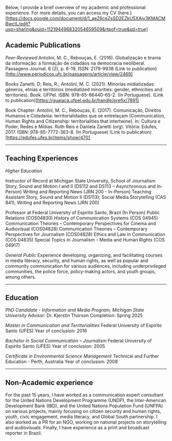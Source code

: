 Below, I provide a brief overview of my academic and professional experience.
For more details, you can access my CV (here.)[https://docs.google.com/document/d/1_aeZ6ceZsSD2EZkU5XAiy3KMACMBwctL/edit?usp=sharing&ouid=112194496832054659509&rtpof=true&sd=true]


## Academic Publications

*Peer-Reviewed*
Antolini, M. C., Rebouças, E. (2016). Globalização e tirania da informação: a formação de cidadãos na democracia neoliberal. Passagens Journal. 6 (2), p. 6-19. ISSN: 2179-9938 (Link to publication)[http://www.periodicos.ufc.br/passagens/article/view/2469]

Books
Zanetti, D; Reis, R.; Antolini, M. C. (2021). Minorias midiatizadas: gêneros, etnias e territórios (mediatized minorities: gender, ethnicities and territories). Book. UFPel. ISBN: 978-65-86440-65-2. (In Portuguese). (Link to publication)[https://guaiaca.ufpel.edu.br/handle/prefix/7891]

Book Chapter: Antolini, M. C., Rebouças, E. (2017). Comunicação, Direitos Humanos e Cidadania: territorialidades que se entrelaçam (Communication, Human Rights and Citizenship: territorialities that intertwine). In: Cultura e Poder, Redes e Mídias. Ruth Reis e Daniela Zanetti (org). Vitória: Edufes, 2017. ISBN: 978-85-7772-363-8. (In Portuguese) (Link to publication)[https://edufes.ufes.br/items/show/470]

---

## Teaching Experiences

*Higher Education*

Instructor of Record at Michigan State University, School of Journalism
Story, Sound and Motion I and II (DS112 and DS113 – Asynchronous and In-Person)
Writing and Reporting News (JRN 200 - In-Person)
Teaching Assistant
Story, Sound and Motion II (DS113); Social Media Storytelling (CAS 841); Writing and Reporting News (JRN 200)

Professor at Federal University of Espirito Santo, Brazil (In Person)
Public Relations (COS04830)
History of Communication Systems (COS 04945)
Communication Theories – Contemporary Perspectives for Cinema and Audiovisual (COS04828)
Communication Theories – Contemporary Perspectives for Journalism (COS04828)
Ethics and Law in Communication (COS 04835)
Special Topics in Journalism - Media and Human Rights (COS 04917)

*General Public*
Experience developing, organizing, and facilitating courses in media literacy, security, and human rights, as well as popular and community communication for various audiences, including underprivileged communities, the police force, policy-making actors, and youth groups, among others.

---

## Education

*PhD Candidate - Information and Media Program, Michigan State University*
Advisor: Dr. Kjerstin Thorson
Completion: Spring 2025

*Master in Communication and Territorialities*
Federal University of Espirito Santo (UFES)
Year of conclusion: 2016

*Bachelor in Social Communication – Journalism*
Federal University of Espirito Santo (UFES)
Year of conclusion: 2005

*Certificate in Environmental Science Management*
Technical and Further Education - Perth, Australia
Year of conclusion: 2008

---

## Non-Academic experience
For the past 15 years, I have worked as a communication expert consultant for the United Nations Development Programme (UNDP), the Inter-American Development Bank (IBD), and the United Nations Population Fund (UNFPA) on various projects, mainly focusing on citizen security and human rights, youth, civic engagement, media literacy, and Global South partnership. 
I also worked as a PR for an NGO, working on national projects on storytelling and audiovisuals. Finally, I have experience as a print and broadcast reporter in Brazil.


